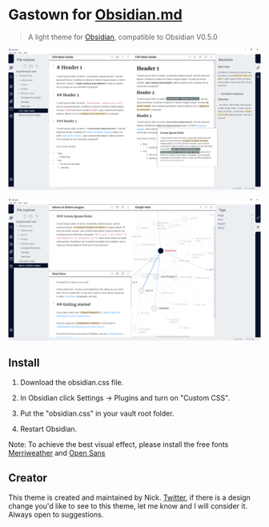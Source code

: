 # Gastown for [Obsidian.md](https://obsidian.md/)
> A light theme for [Obsidian](https://obsidian.md/), compatible to Obsidian V0.5.0

![screenshot 1](./ObsidianOne.png)

![Screenshot 2](./ObsidianTwo.png)

## Install

1. Download the obsidian.css file.

2. In Obsidian click Settings -> Plugins and turn on "Custom CSS".

3. Put the "obsidian.css" in your vault root folder.

4. Restart Obsidian.

Note: To achieve the best visual effect, please install the free fonts [Merriweather](https://fonts.google.com/specimen/Merriweather) and [Open Sans](https://fonts.google.com/specimen/Open+Sans)

## Creator

This theme is created and maintained by Nick. [Twitter](https://twitter.com/dogwaddle), if there is a design change you'd like to see to this theme, let me know and I will consider it. Always open to suggestions.

